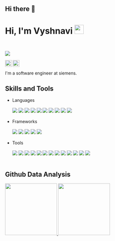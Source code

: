 ## Hi there 👋

<!--
**Vyshnavi-vavle/Vyshnavi-vavle** is a ✨ _special_ ✨ repository because its `README.md` (this file) appears on your GitHub profile.

Here are some ideas to get you started:

- 🔭 I’m currently working on ...
- 🌱 I’m currently learning ...
- 👯 I’m looking to collaborate on ...
- 🤔 I’m looking for help with ...
- 💬 Ask me about ...
- 📫 How to reach me: ...
- 😄 Pronouns: ...
- ⚡ Fun fact: ...
-->

<h1>Hi, I'm Vyshnavi <img width="30px" src="./assets/hand.gif"></h1><br>

 ![](https://komarev.com/ghpvc/?username=Vyshnavi-vavle&color=blue)
<br>

<a href="https://www.linkedin.com/in/suryansh-tripathi/"> <img align="left" alt="Robin B LinkedIn" width="22px" src="https://cdn.jsdelivr.net/npm/simple-icons@v3/icons/linkedin.svg"/></a> 
<a href="https://github.com/Vyshnavi-vavle"> <img align="left" alt="Robin B Github" width="22px" src="https://cdn.jsdelivr.net/npm/simple-icons@v3/icons/github.svg"/></a>

<br/>
<br/>
I'm a software engineer at siemens. 
 <br/>
 
## Skills and Tools


<ul>
<li>Languages</li>
</br>
<!-- <img src="https://img.shields.io/badge/PHP-777BB4?style=flat&logo=php&logoColor=white"> -->
<img src="https://img.shields.io/badge/HTML-E34F26?style=flat&logo=html5&logoColor=white">
<img src="https://img.shields.io/badge/CSS-1572B6?style=flat&logo=css3&logoColor=white">
<img src="https://img.shields.io/badge/JavaScript-F7DF1E?style=flat&logo=javascript&logoColor=white">
<img src="https://img.shields.io/badge/Python-3776AB?style=flat&logo=python&logoColor=white">
<img src="https://img.shields.io/badge/Markdown-000000?style=flat&logo=markdown&logoColor=white">
<img src="https://img.shields.io/badge/NodeJS-339933?style=flat&logo=node.js&logoColor=white">
<img src="https://img.shields.io/badge/Json-000000?style=flat&logo=json&logoColor=white">
<img src="https://img.shields.io/badge/Java-007396?style=flat&logo=java&logoColor=white">
<img src="https://img.shields.io/badge/Dart-white?style=flat&logo=dart&logoColor=blue">
<img src="https://img.shields.io/badge/C lang-A8B9CC?style=flat&logo=c&logoColor=white">
</br>
</br>
<li>Frameworks</li>
</br>
<img src="https://img.shields.io/badge/Bootstrap-563D7C?style=flat&logo=bootstrap&logoColor=white"> 
<img src="https://img.shields.io/badge/React-61DAFB?style=flat&logo=react&logoColor=white"> 
<img src="https://img.shields.io/badge/GraphQL-E10098?style=flat&logo=graphql&logoColor=white">
<img src="https://img.shields.io/badge/JQuery-0769AD?style=flat&logo=jquery&logoColor=white"> 
<img src="https://img.shields.io/badge/Flutter-white?style=flat&logo=flutter&logoColor=blue"> 
</br>
</br>
<li>Tools</li>
</br>
<img src="https://img.shields.io/badge/Visual Studio Code-007ACC?style=flat&logo=visual-studio-code&logoColor=white"> 
<img src="https://img.shields.io/badge/Android Studio-white?style=flat&logo=android-studio&logoColor=brightgreen">
<img src="https://img.shields.io/badge/Photoshop-31A8FF?style=flat&logo=adobe-photoshop&logoColor=white">
<img src="https://img.shields.io/badge/Adobe XD-FF26BE?style=flat&logo=adobe-xd&logoColor=white">
<img src="https://img.shields.io/badge/Burp Suite-orange?style=flat&logo=burp-suite&logoColor=orange">
<img src="https://img.shields.io/badge/Linux Debian-A81D33?style=flat&logo=debian&logoColor=white">
<img src="https://img.shields.io/badge/Eclipse IDE-2C2255?style=flat&logo=eclipse-ide&logoColor=white">
<img src="https://img.shields.io/badge/Git-F05032?style=flat&logo=git&logoColor=white">   
<img src="https://img.shields.io/badge/MySQL-4479A1?style=flat&logo=mysql&logoColor=white">  
<img src="https://img.shields.io/badge/SQLite-003B57?style=flat&logo=sqlite&logoColor=white"> 
<img src="https://img.shields.io/badge/Yarn-2C8EBB?style=flat&logo=yarn&logoColor=white">
<img src="https://img.shields.io/badge/NPM-CB3837?style=flat&logo=npm&logoColor=white"> 
<img src="https://img.shields.io/badge/IDA Freeware-green?style=flat&logo=ida-freeware&logoColor=white"> 

</br>
</br>
</ul>
  
## Github Data Analysis

<a href="https://github.com/Vyshnavi-vavle">
  <img height="170em" src="https://github-readme-stats.vercel.app/api?username=Vyshnavi-vavle&show_icons=true&count_private=true" />
  <img height="170em" src="https://github-readme-stats.vercel.app/api/top-langs/?username=Vyshnavi-vavle&layout=compact" />
</a>

</br>

